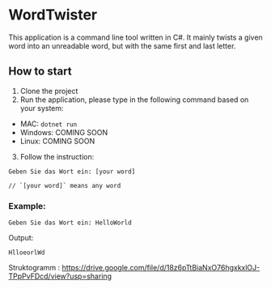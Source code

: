 # WordTwister
This application is a command line tool written in C#. It mainly twists a given word into an unreadable word, but with the same first and last letter.

## How to start
1. Clone the project
2. Run the application, please type in the following command based on your system:
  * MAC: `dotnet run`
  * Windows: COMING SOON
  * Linux: COMING SOON
3. Follow the instruction:

```
Geben Sie das Wort ein: [your word]

// `[your word]` means any word
```

### Example:
```
Geben Sie das Wort ein: HelloWorld
```

Output: 

```
HlloeorlWd
```

Struktogramm : https://drive.google.com/file/d/18z6pTtBiaNxO76hgxkxlOJ-TPpPvFDcd/view?usp=sharing